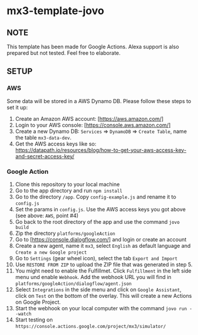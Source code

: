 # mx3-template-jovo

## NOTE

This template has been made for Google Actions. Alexa support is also prepared but not tested. Feel free to elaborate.

## SETUP

### AWS

Some data will be stored in a AWS Dynamo DB. Please follow these steps to set it up:

1. Create an Amazon AWS account: [https://aws.amazon.com/]
2. Login to your AWS console: [https://console.aws.amazon.com/]
3. Create a new Dynamo DB: `Services` => `DynamoDB` => `Create Table`, name the table `mx3-data-dev`.
4. Get the AWS access keys like so: https://datapath.io/resources/blog/how-to-get-your-aws-access-key-and-secret-access-key/

 
### Google Action

1. Clone this repository to your local machine
2. Go to the app directory and run `npm install`
3. Go to the directory `/app`. Copy `config-example.js` and rename it to `config.js`
4. Set the params in `config.js`. Use the AWS access keys you got above (see above: `AWS`, point #4)
5. Go back to the root directory of the app and use the command `jovo build`
6. Zip the directory `platforms/googleAction`
7. Go to [https://console.dialogflow.com/] and login or create an account
8. Create a new agent, name it `mx3`, select `English` as default language and `Create a new Google project`
9. Go to `Settings` (gear wheel icon), select the tab `Export and Import`
10. Use `RESTORE FROM ZIP` to upload the ZIP file that was generated in step 5.
11. You might need to enable the Fulfillmet. Click `Fulfillment` in the left side menu und enable `Webhook`. Add the webhook URL you will find in `platforms/googleAction/dialogflow/agent.json`
12. Select `Integrations` in the side menu and click on `Google Assistant`, click on `Test` on the bottom of the overlay. This will create a new Actions on Google Project.
13. Start the webhook on your local computer with the command `jovo run --watch`
14. Start testing on `https://console.actions.google.com/project/mx3/simulator/`


